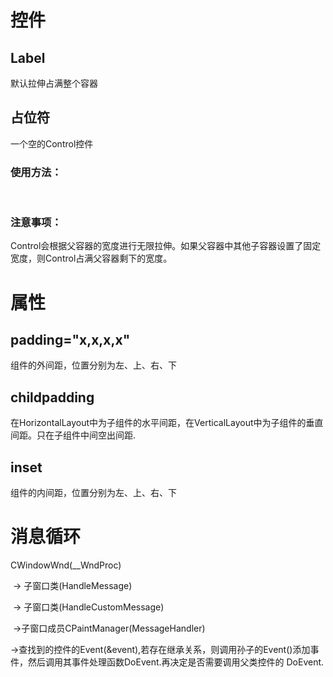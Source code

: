 # 控件

## Label

默认拉伸占满整个容器

## 占位符

一个空的Control控件

### 使用方法：

​	<Control />

### 注意事项：

Control会根据父容器的宽度进行无限拉伸。如果父容器中其他子容器设置了固定宽度，则Control占满父容器剩下的宽度。



# 属性

##  padding="x,x,x,x" 

组件的外间距，位置分别为左、上、右、下

## childpadding

在HorizontalLayout中为子组件的水平间距，在VerticalLayout中为子组件的垂直间距。只在子组件中间空出间距.

## inset

组件的内间距，位置分别为左、上、右、下



# 消息循环

CWindowWnd(__WndProc) 

​	-> 子窗口类(HandleMessage) 

​		 -> 子窗口类(HandleCustomMessage)

​		 ->子窗口成员CPaintManager(MessageHandler) 

​			->查找到的控件的Event(&event),若存在继承关系，则调用孙子的Event()添加事件，然后调用其事件处理函数DoEvent.再决定是否需要调用父类控件的				DoEvent.
